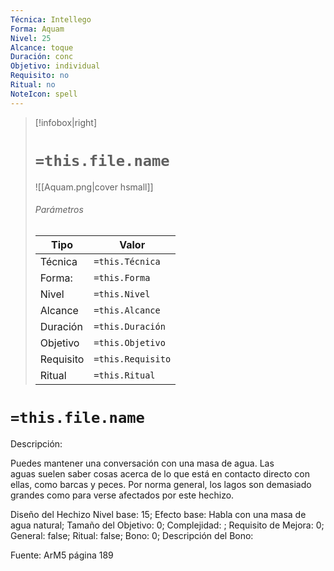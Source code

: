 ```yaml
---
Técnica: Intellego
Forma: Aquam
Nivel: 25
Alcance: toque 
Duración: conc  
Objetivo: individual
Requisito: no
Ritual: no
NoteIcon: spell
---
```


> [!infobox|right]
> # `=this.file.name`
> ![[Aquam.png|cover hsmall]]
> ###### Parámetros
> Tipo |  Valor |
> ---|---|
> Técnica  | `=this.Técnica`  |
> Forma: | `=this.Forma`  |
> Nivel | `=this.Nivel`  |
> Alcance | `=this.Alcance` |
> Duración | `=this.Duración` |
> Objetivo | `=this.Objetivo` |
> Requisito | `=this.Requisito` |
> Ritual | `=this.Ritual` |

# `=this.file.name`
Descripción: <p>Puedes mantener una conversación con una masa de agua. Las aguas suelen saber cosas acerca de lo que está en contacto directo con ellas, como barcas y peces. Por norma general, los lagos son demasiado grandes como para verse afectados por este hechizo.</p>

Diseño del Hechizo
Nivel base: 15; Efecto base: Habla con una masa de agua natural;  Tamaño del Objetivo: 0; Complejidad: ; Requisito de Mejora: 0; General: false; Ritual: false; Bono: 0; Descripción del Bono: 

Fuente: ArM5 página 189